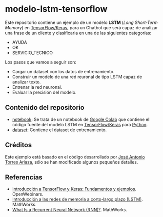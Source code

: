 # modelo-lstm-tensorflow

Este repositorio contiene un ejemplo de un modelo **LSTM** (_Long Short-Term
Memory_) en [TensorFlow/Keras][1], para un Chatbot que será capaz de analizar
una frase de un cliente y clasificarla en una de las siguientes categorías:

- AYUDA
- OK
- SERVICIO_TECNICO

Los pasos que vamos a seguir son:

- Cargar un dataset con los datos de entrenamiento.
- Construir un modelo de una red reuronal de tipo LSTM capaz de analizar texto.
- Entrenar la red neuronal.
- Evaluar la precisión del modelo.

## Contenido del repositorio

- [notebook](notebook/ejemplo_modelo_lstm.ipynb): Se trata de un notebook de
  [Google Colab][2] que contiene el código fuente del modelo LSTM en
  [TensorFlow/Keras][1] para [Python][3].
- [dataset](dataset/tsetdesordenado.txt): Contiene el dataset de entrenamiento.

## Créditos

Este ejemplo está basado en el código desarrollado por [José Antonio Torres
Ariaza](https://www.ual.es/persona/535053495455545772), sólo se han modificado
algunos pequeños detalles.

[1]: https://tensorflow.org
[2]: https://colab.research.google.com
[3]: https://www.python.org

## Referencias

- [Introducción a TensorFlow y Keras: Fundamentos y ejemplos](https://openwebinars.net/blog/tensorflow-keras-fundamentos/). OpenWebinars.
- [Introducción a las redes de memoria a corto-largo plazo (LSTM)](https://la.mathworks.com/discovery/lstm.html). MathWorks.
- [What Is a Recurrent Neural Network (RNN)?](https://la.mathworks.com/discovery/rnn.html). MathWorks.
